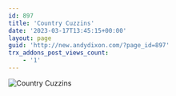```yaml
---
id: 897
title: 'Country Cuzzins'
date: '2023-03-17T13:45:15+00:00'
layout: page
guid: 'http://new.andydixon.com/?page_id=897'
trx_addons_post_views_count:
    - '1'
---
```


![Country Cuzzins](https://i0.wp.com/assets.g8x2.ldn.idrivee2-23.com/posters/Country%20Cuzzins%2001.jpg?w=1200&ssl=1 "Country Cuzzins")